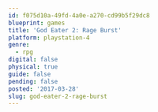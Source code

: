 ```yaml
---
id: f075d10a-49fd-4a0e-a270-cd99b5f29dc8
blueprint: games
title: 'God Eater 2: Rage Burst'
platform: playstation-4
genre:
  - rpg
digital: false
physical: true
guide: false
pending: false
posted: '2017-03-28'
slug: god-eater-2-rage-burst
---
```

